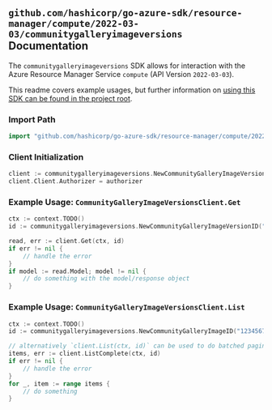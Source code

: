 
## `github.com/hashicorp/go-azure-sdk/resource-manager/compute/2022-03-03/communitygalleryimageversions` Documentation

The `communitygalleryimageversions` SDK allows for interaction with the Azure Resource Manager Service `compute` (API Version `2022-03-03`).

This readme covers example usages, but further information on [using this SDK can be found in the project root](https://github.com/hashicorp/go-azure-sdk/tree/main/docs).

### Import Path

```go
import "github.com/hashicorp/go-azure-sdk/resource-manager/compute/2022-03-03/communitygalleryimageversions"
```


### Client Initialization

```go
client := communitygalleryimageversions.NewCommunityGalleryImageVersionsClientWithBaseURI("https://management.azure.com")
client.Client.Authorizer = authorizer
```


### Example Usage: `CommunityGalleryImageVersionsClient.Get`

```go
ctx := context.TODO()
id := communitygalleryimageversions.NewCommunityGalleryImageVersionID("12345678-1234-9876-4563-123456789012", "locationValue", "communityGalleryValue", "imageValue", "versionValue")

read, err := client.Get(ctx, id)
if err != nil {
	// handle the error
}
if model := read.Model; model != nil {
	// do something with the model/response object
}
```


### Example Usage: `CommunityGalleryImageVersionsClient.List`

```go
ctx := context.TODO()
id := communitygalleryimageversions.NewCommunityGalleryImageID("12345678-1234-9876-4563-123456789012", "locationValue", "communityGalleryValue", "imageValue")

// alternatively `client.List(ctx, id)` can be used to do batched pagination
items, err := client.ListComplete(ctx, id)
if err != nil {
	// handle the error
}
for _, item := range items {
	// do something
}
```
